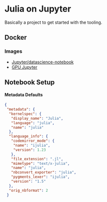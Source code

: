 # Julia on Jupyter

Basically a project to get started with the tooling.

## Docker

### Images

- [Jupyter/datascience-notebook](https://github.com/jupyter/datascience-notebook)
- [GPU Jupyter](https://github.com/iot-salzburg/gpu-jupyter)




## Notebook Setup 

#### Metadata Defaults

```json
{
 "metadata": {
  "kernelspec": {
   "display_name": "Julia",
   "language": "julia",
   "name": "julia"
  },
  "language_info": {
   "codemirror_mode": {
    "name": "ijulia",
    "version": 1.23
   },
   "file_extension": ".jl",
   "mimetype": "text/x-julia",
   "name": "julia",
   "nbconvert_exporter": "julia",
   "pygments_lexer": "ijulia",
   "version": "1.5"
  },
  "orig_nbformat": 2
 }
 ```
 
